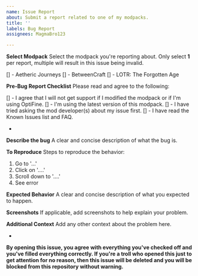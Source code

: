 ```yaml
---
name: Issue Report
about: Submit a report related to one of my modpacks.
title: ''
labels: Bug Report
assignees: MagmaBro123

---
```


**Select Modpack**
Select the modpack you're reporting about. Only select **1** per report, multiple will result in this issue being invalid.

[] - Aetheric Journeys
[] - BetweenCraft
[] - LOTR: The Forgotten Age

**Pre-Bug Report Checklist**
Please read and agree to the following:

[] - I agree that I will not get support if I modified the modpack or if I'm using OptiFine.
[] - I'm using the latest version of this modpack.
[] - I have tried asking the mod developer(s) about my issue first.
[] - I have read the Known Issues list and FAQ.

-

**Describe the bug**
A clear and concise description of what the bug is.

**To Reproduce**
Steps to reproduce the behavior:

1. Go to '...'
2. Click on '....'
3. Scroll down to '....'
4. See error

**Expected Behavior**
A clear and concise description of what you expected to happen.

**Screenshots**
If applicable, add screenshots to help explain your problem.

**Additional Context**
Add any other context about the problem here.

-

**By opening this issue, you agree with everything you've checked off and you've filled everything correctly. If you're a troll who opened this just to get attention for no reason, then this issue will be deleted and you will be blocked from this repository without warning.**
